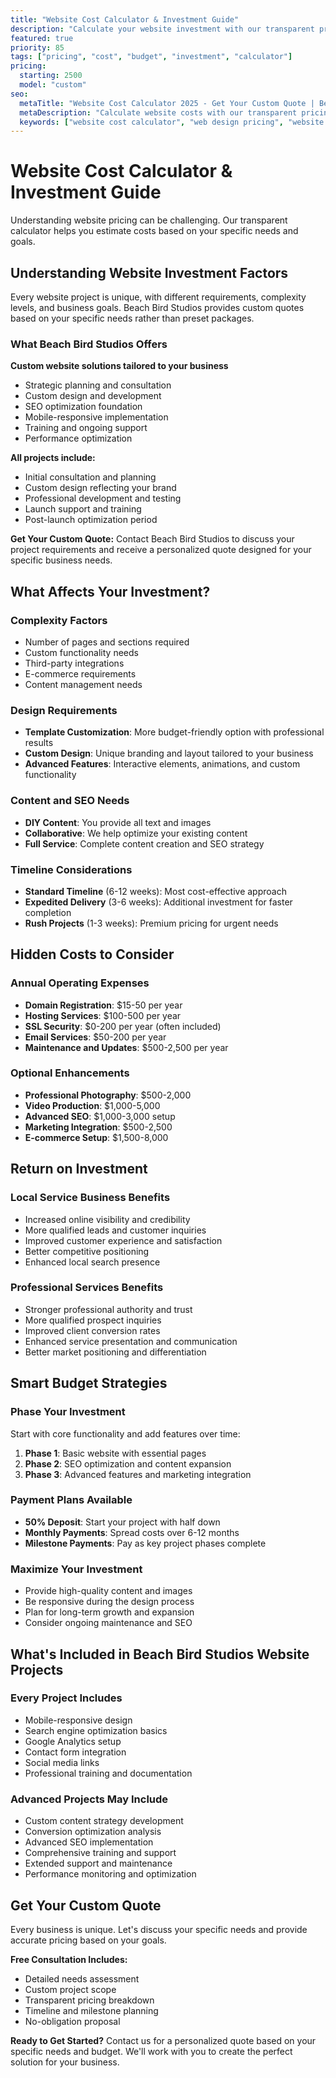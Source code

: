 ```yaml
---
title: "Website Cost Calculator & Investment Guide"
description: "Calculate your website investment with our transparent pricing guide. Understand costs, get estimates, and plan your budget for maximum ROI."
featured: true
priority: 85
tags: ["pricing", "cost", "budget", "investment", "calculator"]
pricing:
  starting: 2500
  model: "custom"
seo:
  metaTitle: "Website Cost Calculator 2025 - Get Your Custom Quote | Beach Bird Studios"
  metaDescription: "Calculate website costs with our transparent pricing guide. Get custom quotes, understand pricing factors, and plan your investment wisely."
  keywords: ["website cost calculator", "web design pricing", "website investment", "web development cost"]
---
```


# Website Cost Calculator & Investment Guide

Understanding website pricing can be challenging. Our transparent calculator helps you estimate costs based on your specific needs and goals.

## Understanding Website Investment Factors

Every website project is unique, with different requirements, complexity levels, and business goals. Beach Bird Studios provides custom quotes based on your specific needs rather than preset packages.

### What Beach Bird Studios Offers
**Custom website solutions tailored to your business**
- Strategic planning and consultation
- Custom design and development
- SEO optimization foundation
- Mobile-responsive implementation
- Training and ongoing support
- Performance optimization

**All projects include:**
- Initial consultation and planning
- Custom design reflecting your brand
- Professional development and testing
- Launch support and training
- Post-launch optimization period

**Get Your Custom Quote:** Contact Beach Bird Studios to discuss your project requirements and receive a personalized quote designed for your specific business needs.

## What Affects Your Investment?

### Complexity Factors
- Number of pages and sections required
- Custom functionality needs
- Third-party integrations
- E-commerce requirements
- Content management needs

### Design Requirements
- **Template Customization**: More budget-friendly option with professional results
- **Custom Design**: Unique branding and layout tailored to your business
- **Advanced Features**: Interactive elements, animations, and custom functionality

### Content and SEO Needs
- **DIY Content**: You provide all text and images
- **Collaborative**: We help optimize your existing content
- **Full Service**: Complete content creation and SEO strategy

### Timeline Considerations
- **Standard Timeline** (6-12 weeks): Most cost-effective approach
- **Expedited Delivery** (3-6 weeks): Additional investment for faster completion
- **Rush Projects** (1-3 weeks): Premium pricing for urgent needs

## Hidden Costs to Consider

### Annual Operating Expenses
- **Domain Registration**: $15-50 per year
- **Hosting Services**: $100-500 per year
- **SSL Security**: $0-200 per year (often included)
- **Email Services**: $50-200 per year
- **Maintenance and Updates**: $500-2,500 per year

### Optional Enhancements
- **Professional Photography**: $500-2,000
- **Video Production**: $1,000-5,000
- **Advanced SEO**: $1,000-3,000 setup
- **Marketing Integration**: $500-2,500
- **E-commerce Setup**: $1,500-8,000

## Return on Investment

### Local Service Business Benefits
- Increased online visibility and credibility
- More qualified leads and customer inquiries
- Improved customer experience and satisfaction
- Better competitive positioning
- Enhanced local search presence

### Professional Services Benefits  
- Stronger professional authority and trust
- More qualified prospect inquiries
- Improved client conversion rates
- Enhanced service presentation and communication
- Better market positioning and differentiation

## Smart Budget Strategies

### Phase Your Investment
Start with core functionality and add features over time:
1. **Phase 1**: Basic website with essential pages
2. **Phase 2**: SEO optimization and content expansion
3. **Phase 3**: Advanced features and marketing integration

### Payment Plans Available
- **50% Deposit**: Start your project with half down
- **Monthly Payments**: Spread costs over 6-12 months
- **Milestone Payments**: Pay as key project phases complete

### Maximize Your Investment
- Provide high-quality content and images
- Be responsive during the design process
- Plan for long-term growth and expansion
- Consider ongoing maintenance and SEO

## What's Included in Beach Bird Studios Website Projects

### Every Project Includes
- Mobile-responsive design
- Search engine optimization basics
- Google Analytics setup
- Contact form integration  
- Social media links
- Professional training and documentation

### Advanced Projects May Include
- Custom content strategy development
- Conversion optimization analysis
- Advanced SEO implementation
- Comprehensive training and support
- Extended support and maintenance
- Performance monitoring and optimization

## Get Your Custom Quote

Every business is unique. Let's discuss your specific needs and provide accurate pricing based on your goals.

**Free Consultation Includes:**
- Detailed needs assessment
- Custom project scope
- Transparent pricing breakdown
- Timeline and milestone planning
- No-obligation proposal

**Ready to Get Started?**
Contact us for a personalized quote based on your specific needs and budget. We'll work with you to create the perfect solution for your business.